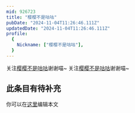 ```yaml
---
mid: 926723
title: "樱樱不是咕咕"
pubDate: "2024-11-04T11:26:46.111Z"
updatedDate: "2024-11-04T11:26:46.111Z"
profile:
  {
    Nickname: ["樱樱不是咕咕"],
  }
---
```


关注[樱樱不是咕咕](https://space.bilibili.com/926723)谢谢喵~ 关注[樱樱不是咕咕](https://space.bilibili.com/926723)谢谢喵~

## 此条目有待补充
你可以在[这里](https://github.com/Yuhanawa/VTuber.ICU-Content/edit/master/v/樱樱不是咕咕/index.md)编辑本文
